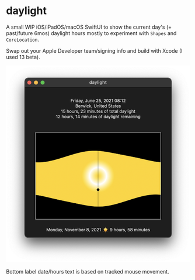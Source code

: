 #  daylight

A small WIP iOS/iPadOS/macOS SwiftUI to show the current day's (+ past/future 6mos) daylight hours mostly to experiment with `Shapes` and `CoreLocation`.

Swap out your Apple Developer team/signing info and build with Xcode (I used 13 beta).

![](daylight.png)

Bottom label date/hours text is based on tracked mouse movement.
